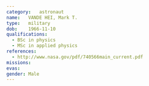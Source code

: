 ```yaml
---
category:	astronaut
name:	VANDE HEI, Mark T.
type:	military
dob:	1966-11-10
qualifications:
  - BSc in physics
  - MSc in applied physics
references:
  - http://www.nasa.gov/pdf/740566main_current.pdf
missions:
evas:
gender:	Male
---
```

